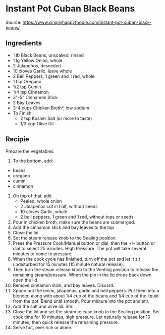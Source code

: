 # Instant Pot Cuban Black Beans

Source: https://www.simplyhappyfoodie.com/instant-pot-cuban-black-beans/

## Ingredients

- 1 lb Black Beans, unsoaked, rinsed
- 1 lg Yellow Onion, whole
- 2 Jalapeños, deseeded
- 10 cloves Garlic, leave whole
- 2 Bell Peppers, 1 green and 1 red, whole
- 1 tsp Oregano
- 1/2 tsp Cumin
- 1/4 tsp Cinnamon
- 3"-5" Cinnamon Stick
- 2 Bay Leaves
- 3-4 cups Chicken Broth*, low sodium
- To Finish:
  - 2 tsp Kosher Salt (or more to taste)
  - 1/3 cup Olive Oil

## Recipie

Prepare the vegetables:

1. To the bottom, add:
  - beans
  - oregano
  - cumin
  - cinnamon
2. On top of that, add
	- Peeled, whole onion
	- 2 Jalapeños cut in half, without seeds
	- 10 cloves Garlic, whole
	- 2 bell peppers, 1 green and 1 red, without tops or seeds
3. Pour in chicken broth, make sure the beans are submerged.
4. Add the cinnamon stick and bay leaves to the top
5. Close the lid
6. Set the steam release knob to the Sealing position.
7. Press the Pressure Cook/Manual button or dial, then the +/- button or dial to select 25 minutes. High Pressure. The pot will take several minutes to come to pressure.
8. When the cook cycle has finished, turn off the pot and let it sit undisturbed for 15 minutes (15 minute natural release).
9. Then turn the steam release knob to the Venting position to release the remaining steam/pressure. When the pin in the lid drops back down, open the lid.
10. Remove cinnamon stick, and bay leaves. Discard.
11. Spoon out the onion, jalapeños, garlic and bell peppers. Put them into a blender, along with about 1/4 cup of the beans and 1/4 cup of the liquid from the pot. Blend until smooth. Pour mixture into the pot and stir.
12. Add the salt and olive oil. Stir.
13. Close the lid and set the steam release knob to the Sealing position. Set cook time for 10 minutes, high pressure. Let naturally release for 10 minutes, then quick release the remaining pressure.
14. Serve hot, over rice or alone.

